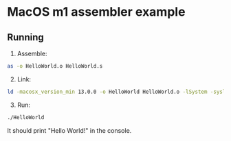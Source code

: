 # MacOS m1 assembler example

## Running

1. Assemble:
```sh
as -o HelloWorld.o HelloWorld.s
```

2. Link:
```sh
ld -macosx_version_min 13.0.0 -o HelloWorld HelloWorld.o -lSystem -syslibroot `xcrun -sdk macosx --show-sdk-path` -e _start -arch arm64
```

3. Run:
```sh
./HelloWorld
```

It should print "Hello World!" in the console.
